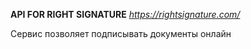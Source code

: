 **API FOR RIGHT SIGNATURE**
_https://rightsignature.com/_

Сервис позволяет подписывать документы онлайн